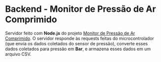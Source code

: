 # Backend - Monitor de Pressão de Ar Comprimido

Servidor feito com **Node.js** do projeto [Monitor de Pressão de Ar Comprimido](https://github.com/fiorellilucas/monitor-ar-comprimido). O servidor responde às requests feitas do microcontrolador (que envia os dados coletados do sensor de pressão), converte esses dados coletados para pressão em **Bar**, e armazena esses dados em um arquivo CSV.